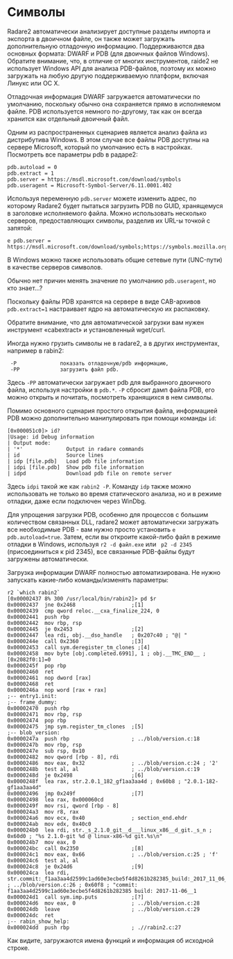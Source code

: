 # Символы

Radare2 автоматически анализирует доступные разделы импорта и экспорта в двоичном файле, он также может загружать дополнительную отладочную информацию.
Поддерживаются два основных формата: DWARF и PDB (для двоичных файлов Windows).
Обратите внимание, что, в отличие от многих инструментов, raide2 не использует Windows API для анализа PDB-файлов, поэтому их можно загружать на любую другую поддерживаемую платформ, включая Линукс или ОС Х.

Отладочная информация DWARF загружается автоматически по умолчанию, поскольку обычно она сохраняется прямо в исполняемом файле. PDB используется немного по-другому, так как он всегда хранится как отдельный двоичный файл.

Одним из распространенных сценариев является анализ файла из дистрибутива Windows.
В этом случае все файлы PDB доступны на сервере Microsoft, который по умолчанию есть в настройках. Посмотреть все параметры pdb в радаре2:

```
pdb.autoload = 0
pdb.extract = 1
pdb.server = https://msdl.microsoft.com/download/symbols
pdb.useragent = Microsoft-Symbol-Server/6.11.0001.402
```

Используя переменную `pdb.server` можете изменить адрес, по которому Radare2 будет пытаться загрузить PDB по GUID, хранящемуся в заголовке исполняемого файла.
Можно использовать несколько серверов, предоставляющих символы, разделив их URL-ы точкой с запятой:
```
e pdb.server = https://msdl.microsoft.com/download/symbols;https://symbols.mozilla.org/
```
В Windows можно также использовать общие сетевые пути (UNC-пути) в качестве серверов символов.

Обычно нет причин менять значение по умолчанию `pdb.useragent`, но кто знает...?

Поскольку файлы PDB хранятся на сервере в виде CAB-архивов `pdb.extract=1` настраивает ядро на автоматическую их распаковку.

Обратите внимание, что для автоматической загрузки вам нужен инструмент «cabextract» и установленный wget/curl.

Иногда нужно грузить символы не в radare2, а в других инструментах, например в rabin2:

```
 -P              показать отладочную/pdb информацию,
 -PP             загрузить файл pdb.
```

Здесь `-PP` автоматически загружает pdb для выбранного двоичного файла, используя настройки в `pdb.*`. `-P` сбросит дамп файла PDB, его можно открыть и почитать, посмотреть хранящихся в нем символы.

Помимо основного сценария простого открытия файла, информацией PDB можно дополнительно манипулировать при помощи команды `id`:

```
[0x000051c0]> id?
|Usage: id Debug information
| Output mode:
| '*'              Output in radare commands
| id               Source lines
| idp [file.pdb]   Load pdb file information
| idpi [file.pdb]  Show pdb file information
| idpd             Download pdb file on remote server
```

Здесь `idpi` такой же как `rabin2 -P`.
Команду `idp` также можно использовать не только во время статического анализа, но и в режиме отладки, даже если подключен через WinDbg.

Для упрощения загрузки PDB, особенно для процессов с большим количеством связанных DLL, radare2 может автоматически загружать все необходимые PDB - вам нужно просто установить `e pdb.autoload=true`. Затем, если вы откроите какой-либо файл в режиме отладки в Windows, используя `r2 -d файл.exe` или ` р2 -d 2345` (присоединиться к pid 2345), все связанные PDB-файлы будут загружены автоматически.

Загрузка информации DWARF полностью автоматизирована. Не нужно запускать какие-либо команды/изменять параметры:

```
r2 `which rabin2`
[0x00002437 8% 300 /usr/local/bin/rabin2]> pd $r
0x00002437  jne 0x2468                  ;[1]
0x00002439  cmp qword reloc.__cxa_finalize_224, 0
0x00002441  push rbp
0x00002442  mov rbp, rsp
0x00002445  je 0x2453                   ;[2]
0x00002447  lea rdi, obj.__dso_handle   ; 0x207c40 ; "@| "
0x0000244e  call 0x2360                 ;[3]
0x00002453  call sym.deregister_tm_clones ;[4]
0x00002458  mov byte [obj.completed.6991], 1 ; obj.__TMC_END__ ; [0x2082f0:1]=0
0x0000245f  pop rbp
0x00002460  ret
0x00002461  nop dword [rax]
0x00002468  ret
0x0000246a  nop word [rax + rax]
;-- entry1.init:
;-- frame_dummy:
0x00002470  push rbp
0x00002471  mov rbp, rsp
0x00002474  pop rbp
0x00002475  jmp sym.register_tm_clones  ;[5]
;-- blob_version:
0x0000247a  push rbp                    ; ../blob/version.c:18
0x0000247b  mov rbp, rsp
0x0000247e  sub rsp, 0x10
0x00002482  mov qword [rbp - 8], rdi
0x00002486  mov eax, 0x32               ; ../blob/version.c:24 ; '2'
0x0000248b  test al, al                 ; ../blob/version.c:19
0x0000248d  je 0x2498                   ;[6]
0x0000248f  lea rax, str.2.0.1_182_gf1aa3aa4d ; 0x60b8 ; "2.0.1-182-gf1aa3aa4d"
0x00002496  jmp 0x249f                  ;[7]
0x00002498  lea rax, 0x000060cd
0x0000249f  mov rsi, qword [rbp - 8]
0x000024a3  mov r8, rax
0x000024a6  mov ecx, 0x40               ; section_end.ehdr
0x000024ab  mov edx, 0x40c0
0x000024b0  lea rdi, str._s_2.1.0_git__d___linux_x86__d_git._s_n ; 0x60d0 ; "%s 2.1.0-git %d @ linux-x86-%d git.%s\n"
0x000024b7  mov eax, 0
0x000024bc  call 0x2350                 ;[8]
0x000024c1  mov eax, 0x66               ; ../blob/version.c:25 ; 'f'
0x000024c6  test al, al
0x000024c8  je 0x24d6                   ;[9]
0x000024ca  lea rdi, str.commit:_f1aa3aa4d2599c1ad60e3ecbe5f4d8261b282385_build:_2017_11_06__12:18:39 ; ../blob/version.c:26 ; 0x60f8 ; "commit: f1aa3aa4d2599c1ad60e3ecbe5f4d8261b282385 build: 2017-11-06__1
0x000024d1  call sym.imp.puts           ;[?]
0x000024d6  mov eax, 0                  ; ../blob/version.c:28
0x000024db  leave                       ; ../blob/version.c:29
0x000024dc  ret
;-- rabin_show_help:
0x000024dd  push rbp                    ; .//rabin2.c:27
```

Как видите, загружаются имена функций и информация об исходной строке.

